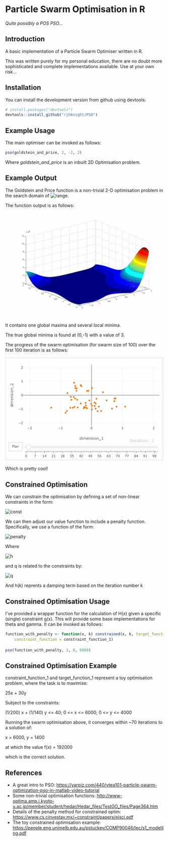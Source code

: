 # Particle Swarm Optimisation in R

*Quite possibly a POS PSO...*

## Introduction

A basic implementation of a Particle Swarm Optimiser written in R. 

This was written purely for my personal education, there are no doubt more sophisticated and complete implementations available. Use at your own risk...

## Installation

You can install the development version from github using devtools:

``` r
# install.packages("devtools")
devtools::install_github("rjhknight/PSO")
```

## Example Usage

The main optimiser can be invoked as follows:

```r
pso(goldstein_and_price, 2, -2, 2)
```

Where *goldstein_and_price* is an inbuilt 2D Optimisation problem.

## Example Output

The Goldstein and Price function is a non-trivial 2-D optimisation problem in the search domain of ![range](http://www.sciweavers.org/upload/Tex2Img_1623218874/render.png).

The function output is as follows:

![function_output](https://github.com/RJHKnight/PSO/blob/main/output/goldstein_and_price.jpg)

It contains one global maxima and several local minima. 

The true global minima is found at (0,-1) with a value of 3.

The progress of the swarm optimisation (for swarm size of 100) over the first 100 iteration is as follows:

![swarm_output](https://github.com/RJHKnight/PSO/blob/main/output/optimisation_output.gif?raw=true)

Which is pretty cool!

## Constrained Optimisation

We can constrain the optimisation by defining a set of non-linear constraints in the form:

![const](http://www.sciweavers.org/upload/Tex2Img_1623756948/render.png)

We can then adjust our value function to include a penalty function. Specifically, we use a function of the form:

![penalty](http://www.sciweavers.org/upload/Tex2Img_1623757165/render.png)

Where

![h](http://www.sciweavers.org/upload/Tex2Img_1623757344/render.png)

and q is related to the constraints by:

![q](http://www.sciweavers.org/upload/Tex2Img_1623757513/eqn.png)

And h(k) reprents a damping term based on the iteration number k

## Constrained Optimisation Usage

I've provided a wrapper function for the calculation of H(x) given a specific (single) constraint g(x). This will provide some base implementations for theta and gamma. It can be invoked as follows:

```r
function_with_penalty <- function(x, k) constrained(x, k, target_function = target_function_1, 
    constraint_function = constraint_function_1)
    
pso(function_with_penalty, 2, 0, 6000)
```

## Constrained Optimisation Example

constraint_function_1 and target_function_1 represent a toy optimisation problem, where the task is to maximise:

25x + 30y

Subject to the constraints:

(1/200) x + (1/140) y <= 40;
0 <= x <= 6000;
0 <= y <= 4000

Running the swarm optimisation above, it converges within ~70 iterations to a solution of:

x = 6000,
y = 1400

at which the value f(x) = 192000

which is the correct solution.

## References

* A great intro to PSO: https://yarpiz.com/440/ytea101-particle-swarm-optimization-pso-in-matlab-video-tutorial
* Some non-trivial optimisation functions: http://www-optima.amp.i.kyoto-u.ac.jp/member/student/hedar/Hedar_files/TestGO_files/Page364.htm
* Details of the penalty method for constrained optim: https://www.cs.cinvestav.mx/~constraint/papers/eisci.pdf
* The toy constrained optimisation example: https://people.eng.unimelb.edu.au/pstuckey/COMP90046/lec/s1_modelling.pdf
